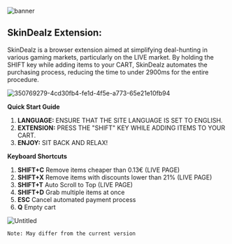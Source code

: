 

![banner](https://github.com/user-attachments/assets/6a4f25c8-af35-46df-aeee-0673aad0a2c9)



## SkinDealz Extension:

SkinDealz is a browser extension aimed at simplifying deal-hunting in various gaming markets, particularly on the LIVE market. By holding the SHIFT key while adding items to your CART, SkinDealz automates the purchasing process, reducing the time to under 2900ms for the entire procedure.

![350769279-4cd30fb4-fe1d-4f5e-a773-65e21e10fb94](https://github.com/user-attachments/assets/042e0ded-e83c-4bcc-a749-62fdae448d5d)


**Quick Start Guide**  
1. **LANGUAGE:** ENSURE THAT THE SITE LANGUAGE IS SET TO ENGLISH.  
2. **EXTENSION:** PRESS THE "SHIFT" KEY WHILE ADDING ITEMS TO YOUR CART.  
3. **ENJOY:** SIT BACK AND RELAX!  

**Keyboard Shortcuts**  
1. **SHIFT+C** Remove items cheaper than 0.13€ (LIVE PAGE)  
2. **SHIFT+X** Remove items with discounts lower than 21% (LIVE PAGE)  
3. **SHIFT+T** Auto Scroll to Top (LIVE PAGE)
4. **SHIFT+D** Grab multiple items at once
5. **ESC** Cancel automated payment process
6. **Q** Empty cart  

![Untitled](https://github.com/user-attachments/assets/23e25ba4-73e6-44af-86e4-67fdd0bd03e3)


```
Note: May differ from the current version
```

